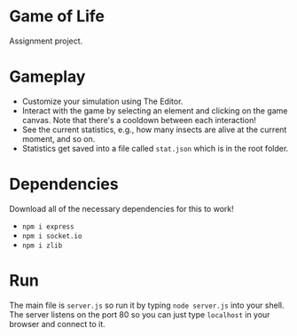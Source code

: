 # Game of Life
Assignment project.

# Gameplay
- Customize your simulation using The Editor.
- Interact with the game by selecting an element and clicking on the game canvas. Note that there's a cooldown between each interaction!
- See the current statistics, e.g., how many insects are alive at the current moment, and so on.
- Statistics get saved into a file called `stat.json` which is in the root folder.

# Dependencies
Download all of the necessary dependencies for this to work!
- `npm i express`
- `npm i socket.io`
- `npm i zlib`

# Run
The main file is `server.js` so run it by typing `node server.js` into your shell.
The server listens on the port 80 so you can just type `localhost` in your browser and connect to it.
